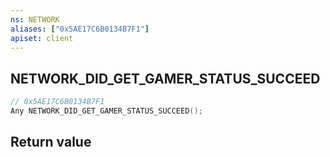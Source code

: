 ```yaml
---
ns: NETWORK
aliases: ["0x5AE17C6B0134B7F1"]
apiset: client
---
```

## NETWORK_DID_GET_GAMER_STATUS_SUCCEED

```c
// 0x5AE17C6B0134B7F1
Any NETWORK_DID_GET_GAMER_STATUS_SUCCEED();
```



## Return value

